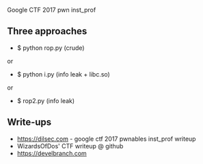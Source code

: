 Google CTF 2017 pwn inst_prof

## Three approaches

* $ python rop.py (crude)

or

* $ python i.py (info leak + libc.so)

or

* $ rop2.py (info leak)

## Write-ups

* https://dilsec.com - google ctf 2017 pwnables inst_prof writeup
* WizardsOfDos' CTF writeup @ github
* https://develbranch.com
